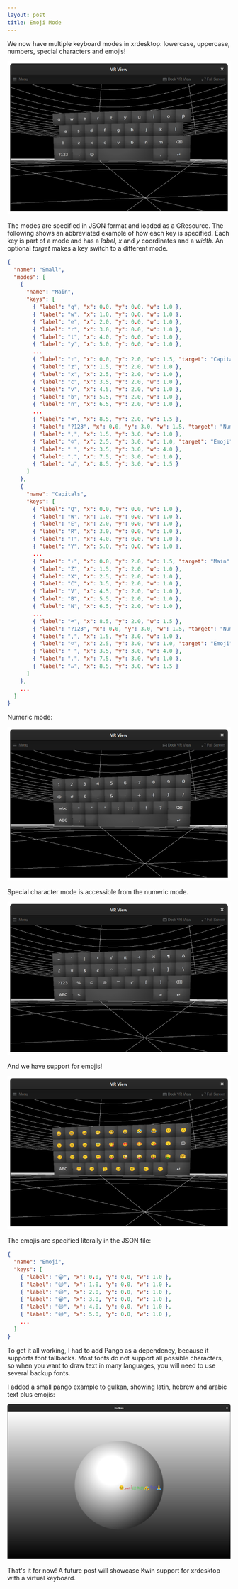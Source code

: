 ```yaml
---
layout: post
title: Emoji Mode
---
```


We now have multiple keyboard modes in xrdesktop: lowercase, uppercase, numbers,
special characters and emojis!

![Keyboard lowercase mode](/assets/2021/07-26-keyboard-mode1-main.png)

The modes are specified in JSON format and loaded as a GResource. The following
shows an abbreviated example of how each key is specified. Each key is part of
a mode and has a *label*, *x* and *y* coordinates and a *width*. An optional
*target* makes a key switch to a different mode.

```json
{
  "name": "Small",
  "modes": [
    {
      "name": "Main",
      "keys": [
        { "label": "q", "x": 0.0, "y": 0.0, "w": 1.0 },
        { "label": "w", "x": 1.0, "y": 0.0, "w": 1.0 },
        { "label": "e", "x": 2.0, "y": 0.0, "w": 1.0 },
        { "label": "r", "x": 3.0, "y": 0.0, "w": 1.0 },
        { "label": "t", "x": 4.0, "y": 0.0, "w": 1.0 },
        { "label": "y", "x": 5.0, "y": 0.0, "w": 1.0 },
        ...
        { "label": "⇧", "x": 0.0, "y": 2.0, "w": 1.5, "target": "Capitals" },
        { "label": "z", "x": 1.5, "y": 2.0, "w": 1.0 },
        { "label": "x", "x": 2.5, "y": 2.0, "w": 1.0 },
        { "label": "c", "x": 3.5, "y": 2.0, "w": 1.0 },
        { "label": "v", "x": 4.5, "y": 2.0, "w": 1.0 },
        { "label": "b", "x": 5.5, "y": 2.0, "w": 1.0 },
        { "label": "n", "x": 6.5, "y": 2.0, "w": 1.0 },
        ...
        { "label": "⌫", "x": 8.5, "y": 2.0, "w": 1.5 },
        { "label": "?123", "x": 0.0, "y": 3.0, "w": 1.5, "target": "Numbers" },
        { "label": ",", "x": 1.5, "y": 3.0, "w": 1.0 },
        { "label": "☺", "x": 2.5, "y": 3.0, "w": 1.0, "target": "Emoji" },
        { "label": " ", "x": 3.5, "y": 3.0, "w": 4.0 },
        { "label": ".", "x": 7.5, "y": 3.0, "w": 1.0 },
        { "label": "↵", "x": 8.5, "y": 3.0, "w": 1.5 }
      ]
    },
    {
      "name": "Capitals",
      "keys": [
        { "label": "Q", "x": 0.0, "y": 0.0, "w": 1.0 },
        { "label": "W", "x": 1.0, "y": 0.0, "w": 1.0 },
        { "label": "E", "x": 2.0, "y": 0.0, "w": 1.0 },
        { "label": "R", "x": 3.0, "y": 0.0, "w": 1.0 },
        { "label": "T", "x": 4.0, "y": 0.0, "w": 1.0 },
        { "label": "Y", "x": 5.0, "y": 0.0, "w": 1.0 },
        ...
        { "label": "⇧", "x": 0.0, "y": 2.0, "w": 1.5, "target": "Main" },
        { "label": "Z", "x": 1.5, "y": 2.0, "w": 1.0 },
        { "label": "X", "x": 2.5, "y": 2.0, "w": 1.0 },
        { "label": "C", "x": 3.5, "y": 2.0, "w": 1.0 },
        { "label": "V", "x": 4.5, "y": 2.0, "w": 1.0 },
        { "label": "B", "x": 5.5, "y": 2.0, "w": 1.0 },
        { "label": "N", "x": 6.5, "y": 2.0, "w": 1.0 },
        ...
        { "label": "⌫", "x": 8.5, "y": 2.0, "w": 1.5 },
        { "label": "?123", "x": 0.0, "y": 3.0, "w": 1.5, "target": "Numbers" },
        { "label": ",", "x": 1.5, "y": 3.0, "w": 1.0 },
        { "label": "☺", "x": 2.5, "y": 3.0, "w": 1.0, "target": "Emoji" },
        { "label": " ", "x": 3.5, "y": 3.0, "w": 4.0 },
        { "label": ".", "x": 7.5, "y": 3.0, "w": 1.0 },
        { "label": "↵", "x": 8.5, "y": 3.0, "w": 1.5 }
      ]
    },
    ...
  ]
}
```

Numeric mode:

![Keyboard uppercase mode](/assets/2021/07-26-keyboard-mode2-numbers.png)

Special character mode is accessible from the numeric mode.

![Keyboard special mode](/assets/2021/07-26-keyboard-mode3-special.png)

And we have support for emojis!

![Keyboard emoji mode](/assets/2021/07-26-keyboard-mode4-emoji.png)

The emojis are specified literally in the JSON file:

```json
{
  "name": "Emoji",
  "keys": [
    { "label": "😀", "x": 0.0, "y": 0.0, "w": 1.0 },
    { "label": "😃", "x": 1.0, "y": 0.0, "w": 1.0 },
    { "label": "😄", "x": 2.0, "y": 0.0, "w": 1.0 },
    { "label": "😁", "x": 3.0, "y": 0.0, "w": 1.0 },
    { "label": "😆", "x": 4.0, "y": 0.0, "w": 1.0 },
    { "label": "😅", "x": 5.0, "y": 0.0, "w": 1.0 },
    ...
  ]
}
```

To get it all working, I had to add Pango as a dependency, because it supports
font fallbacks. Most fonts do not support all possible characters, so when you
want to draw text in many languages, you will need to use several backup fonts.

I added a small pango example to gulkan, showing latin, hebrew and arabic text
plus emojis:

![Gulkan pango example](/assets/2021/07-26-gulkan-pango.png)

That's it for now! A future post will showcase Kwin support for xrdesktop with
a virtual keyboard.
